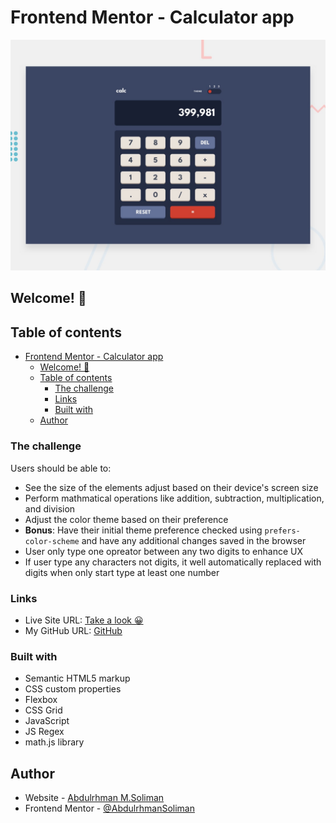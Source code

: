 # Frontend Mentor - Calculator app

![Design preview for the Calculator app coding challenge](./design/desktop-preview.jpg)

## Welcome! 👋

## Table of contents

- [Frontend Mentor - Calculator app](#frontend-mentor---calculator-app)
  - [Welcome! 👋](#welcome-)
  - [Table of contents](#table-of-contents)
    - [The challenge](#the-challenge)
    - [Links](#links)
    - [Built with](#built-with)
  - [Author](#author)

### The challenge

Users should be able to:

- See the size of the elements adjust based on their device's screen size
- Perform mathmatical operations like addition, subtraction, multiplication, and division
- Adjust the color theme based on their preference
- **Bonus**: Have their initial theme preference checked using `prefers-color-scheme` and have any additional changes saved in the browser
- User only type one opreator between any two digits to enhance UX
- If user type any characters not digits, it well automatically replaced with digits when only start type at least one number

### Links

- Live Site URL: [Take a look 😀](https://abdulrhmansoliman.github.io/calculator-app/)
- My GitHub URL: [GitHub](http://github.com/AbdulrhmanSoliman)

### Built with

- Semantic HTML5 markup
- CSS custom properties
- Flexbox
- CSS Grid
- JavaScript
- JS Regex
- math.js library

## Author

- Website - [Abdulrhman M.Soliman](http://github.com/AbdulrhmanSoliman)
- Frontend Mentor - [@AbdulrhmanSoliman](https://www.frontendmentor.io/profile/AbdulrhmanSoliman)
